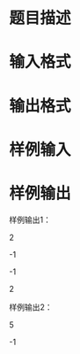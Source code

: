 

# 题目描述



# 输入格式



# 输出格式



# 样例输入



# 样例输出


<p>
样例输出1：
</p>
<p>
2
</p>
<p>
-1
</p>
<p>
-1
</p>
<p>
2
</p>
<p>
样例输出2：
</p>
<p>
5
</p>
<p>
-1
</p>
<p>
<br/>
</p>
